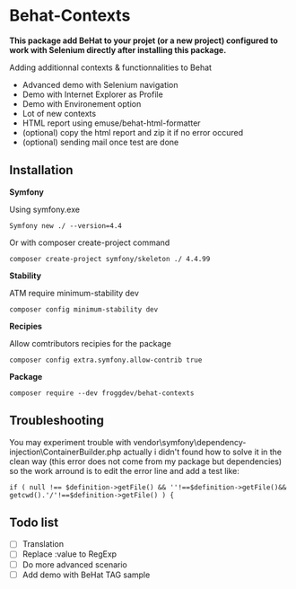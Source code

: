 # Behat-Contexts

**This package add BeHat to your projet (or a new project) configured to work with Selenium directly after installing this package.**

Adding additionnal contexts &amp; functionnalities to Behat
- Advanced demo with Selenium navigation
- Demo with Internet Explorer as Profile
- Demo with Environement option
- Lot of new contexts
- HTML report using emuse/behat-html-formatter
- (optional) copy the html report and zip it if no error occured
- (optional) sending mail once test are done

## Installation

**Symfony**

Using symfony.exe
```
Symfony new ./ --version=4.4
```
Or with composer create-project command
```
composer create-project symfony/skeleton ./ 4.4.99
```
**Stability**

ATM require minimum-stability dev
```
composer config minimum-stability dev	
```
**Recipies**

Allow comtributors recipies for the package
```
composer config extra.symfony.allow-contrib true
```
**Package**
```
composer require --dev froggdev/behat-contexts
```

## Troubleshooting

You may experiment trouble with vendor\symfony\dependency-injection\ContainerBuilder.php
actually i didn't found how to solve it in the clean way (this error does not come from my package but dependencies)
so the work arround is to edit the error line and add a test like:
```
if ( null !== $definition->getFile() && ''!==$definition->getFile()&& getcwd().'/'!==$definition->getFile() ) {
```

## Todo list
- [ ] Translation
- [ ] Replace :value to RegExp
- [ ] Do more advanced scenario
- [ ] Add demo with BeHat TAG sample
